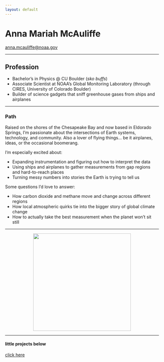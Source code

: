 ```yaml
---
layout: default
---
```


# Anna Mariah McAuliffe

[anna.mcauliffe@noaa.gov](mailto:anna.mcauliffe@noaa.gov)  

---

## Profession
- Bachelor’s in Physics @ CU Boulder (*sko buffs*)  
- Associate Scientist at NOAA’s Global Monitoring Laboratory (through CIRES, University of Colorado Boulder)  
- Builder of science gadgets that sniff greenhouse gases from ships and airplanes  

---

### Path
Raised on the shores of the Chesapeake Bay and now based in Eldorado Springs, I’m passionate about the intersections of Earth systems, technology, and community. Also a lover of flying things... be it airplanes, ideas, or the occasional boomerang.  

I’m especially excited about: 
- Expanding instrumentation and figuring out how to interpret the data  
- Using ships and airplanes to gather measurements from gap regions and hard-to-reach places  
- Turning messy numbers into stories the Earth is trying to tell us  

Some questions I’d love to answer: 
- How carbon dioxide and methane move and change across different regions  
- How local atmospheric quirks tie into the bigger story of global climate change  
- How to actually take the best measurement when the planet won’t sit still
 
---

<p align="center">
  <img src="https://hellafolk.github.io/img/EA187F47-7744-4034-92E6-BE4656E0DEB2_1_105_c.jpeg" width="320">
</p>

---

#### little projects below

[click here](/earthlab_projects.md/)










